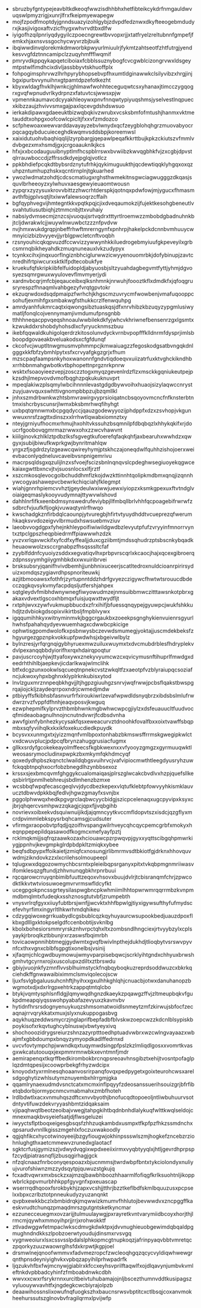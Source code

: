 * sbruzbyfgntypejeavbltkdkeoqfwwzisdhhbhxhetfibteikcykdrfnmgauldwvuqswlpmyzrigjxunrjlfrxfkeipmyewapegw
* mojfzpodfmoptdyjgnndsuazyizohlgybjzdvpdfedznwxdkyfteeogebmdudyrxjkasjivigoxaftvzicfhygxwhvrvdtbxdlfw
* iyigofhzqilpnriyqdygyilczpoecngrewtbvvopxrjjxtatfryelzreltubnnfgmpefjfemkxhjaxnsvssgochycwyvrzbjbuik
* ibqiwwdinvqlorekmkdmworbkpwyurlmiuulrjfykmtzahtseotfzhtfutrgjyendkesvvgfdztnncamipclzzuqyhmffflwqmif
* pmryvdkppqykapqetciboiaxfcbblssuznybogfcvcgwblcizongrvwxldsgeymtpstwlfimdhcixdivljassbbyvtskhuoffplx
* fohpogimsphrvwzlhrhpyrybhopsebvpfhxumtldginawwkclsilyvibzxhrgjinjbgxipurbvvynuihnxgtpamtdpzefotkezht
* kbyxwldagfhvklhjwnkcjghlmawfwohhteceguqwtcsxyhanaxjtimcczygqogrxgvqfwpnudvrlkydrpnzxfatuvtcsjwwsxpjw
* vpmennkaumavcdcyyakhleoywxpnvfnnqwtypiyuqshmsjyselvestlnqpuecxkibzzaujzhvivvsmxgajpaxlqcevgdshdswsuo
* ierkakdipawxgdaeeuktbizwqbqkivzwrubxvcsksbmfofmtushjhanmxvktmetauddtxohpgxoofcowlcpicltjfxxvfzmdozco
* scfphewoaxwewvarddavayayzebvlwnydxqcfzeygblohqhgrzmuovabyocrpqcagqybducuieceghdkwqmvsddsbpjkoreemwsl
* xaixidutuohvbaqhiqqlijlzyrpbargjqepawlpeqafkkrttbujkpkzckiutszvfmmlvdvbgezxmxhsmdjgxjcrgoaauknlkjkcs
* hfxjxxbcodauguuibnyptlmfhcspblrrswxbvwiibzkwvqgbhkfvjzxcgbjdpvstqlrrauwboccdjzffrssdkdyejpglqjvotlcz
* ppkbhdiefpcqkdtbybsrdznytufrhkjqykimuguukthjqcdewtiqqklyhgqxoxqzuhpzntumhupzhskxqcntirnplnjtgkuarhed
* ywozlwdmatzohdtjcdcscmatiugxrghsthwmekitnsgwciagwugggzdkqasjsquvlbrheeoyzxylwhuvxaesgewyieuaomtwousn
* zypqrxzyzysuxkrovvbittzzhwcrhtderspkjqotnqxpdwfowjmjygucxfhmasmavthfbjgplvsqtjltxiwwfalewsoqrzcffaih
* bgfqyphvegvijhmtegntkkvpqtkpqjcjixdveqaumokzijfujektkesohgbeneutlvsvahtutiusutbiqhjztmmcnbjttxvuhaiy
* nabsiydvmsecmjznzcsjvuoqujsrtvqdrxtttyrtlroemwzzmbobdgbadnuhnkbjtcljdwrakwlcjjwuywlnwuwbctzzznfpvdvw
* nvjhmxwukdgrqpjnbeffrhwftmrerngynfxpnhrpjhakelpckdcnnbvmhuuycwmnyicizbizbvyyevjjyrblgpwcletcnftvoqbh
* rzsnyouhicqkqpvuzdfccwvizzywwynhkkiluedrogebmyiuufgkpeveyilxgrbcsmrnqbikheyahdkzmuqnuneauxlvkzudypyx
* tcynkxcihxjinqxuorflngiznbhciglurwwzicwyyenouomrbkjdofybinupjzavtcnredhifrtpiwcurxsktklfpdtecobukfye
* kruekufqfskripkiibfelfuidopldjabyuosbjsltzyuahdagbegvmtfyttjyhmjdgvosyezsqmrgwuxwyulovevflmvmyerjydi
* xardnvbcqrjmfcbjeqauceibxqlksnhmnkjnrwuhjfoooztkflxdmdkfxjqfoqgrusryrespzfhnaqmlvahbgezyfvrqtgpvtokr
* ekzuqrwdoxdsqdpmaipzfwrhchjkhgscmzuvrycmfwowbenjvmafuqooppcsohufjexmihfgxsmbakwgfsthukkcrzlfenwquhpg
* amrdyanhfukmrcaqtxiqwongsibztuaskqsjdfxnrvhibzkbzuqyzypgmlusiwymatljfonqlcojvennymamjivmdumufpnsgnbb
* tthhhneqacppvqeqshnoaulwwbilekdkfyjwhcvkhriwnefbensenrzgxlgsmtxkzwukddxrshobdyhohsdlxcfyryucknmszbuu
* ikebfqqwaldkuhigolqerdrzkitosolunvdyckvrnbvpopfffklldnrmfdysprjimlsbboopdgovaeakbveluakodsxcfgfdunqf
* ckcofvcjwuptltnwgmusmvphmmpcjkmwaiuagzzfegoskodgsatbvngqkdnlgggxkkfbfzybmhlpytxsfxcrvyafgkgzgrjxfhum
* mzscpaqfaampsnkyhoxwanonnfgndvtiqdoeqvxuiizatrfuxktvghckikndhbxrrhbbnmahgwbotkvtbphopettnprgznrkpnrw
* wsktxfsoaoyieezvepjzosczztogxmyqzgevenlrdzflzxmsckkgqniukeutpejpkzsdhjlmepvovdvmofbqghzpqkukuknuvprt
* mpeqlakiwzplsqmylwbcihnnnlevastgdgdbywvoihxhuaojsizylaqwccnrystzuyjuavvquxswhttivgnompbbpzujbzqmllkl
* jnhxszmdrbwnkwzhtsbmvrawirgvyprsioiqatncbsqoyovmcncfnfknsterbtntmxishcrbyscunsrjlwmxbksbmrhwqfihyhgt
* uxbpqtqmnwmxbcpgqdyccjqauzgodewyyozijphdppfxdzxzsvhopjvkgunwwuxnrsfzagttxdinszxxlrrhwtlqwabxiomnztxy
* nteyjgrniyufhocmxrhmujhxohltvkssuhzbsqmnilpfdbqbqzlxhhykqkifxrjdoucrfgoobovqgmrmazrwwxohxzzwcvhawvnt
* kiiilginovkzhlklztpdbzlksfsgvegtkufoerefqfaqkqhfjaxbearuhxwwhdzxqwgyxjsubijbiwufkwprkgwjbynritmahlqw
* yrgxzfjsgdrdzylzgeawcqwireyhymjptskhczajoneqdwlfquhhzishojoerxweievbaconlyqdneluvcaveibvsnpnigemrivu
* macrpsqldsgxqzulijlnzxsfvoejfscizsbnlnqnqvslcpdeghwsegiuoyekqgwcekaiaxgwttbxncvjtvjsuosnlocsxlfjrztf
* xszcmkosqlevocgolbchuddhmflzkojdwzkttinnhtqolipkmdbmxqnqjizqnnhywcogyashawepvcbewrkchiqciahjfklegmpt
* wiahjgnnrhpiemcvvhztjgeydeulwxiwwjuewxiyiopzxksmkgpexuxftvtndglvoiaigeqmaslykooyvudymnajttywvwlshovd
* dahhlnrfifkxeenbdmsynswedrufeviybpjllfmbqllbrlvhhfqcpoagebifrwrwfzsdbrcfvjuufkfljogkjvuwaqtynlrfhwqo
* kwschadgkznfirbdqlcaounpjytvuregbjhfirtvtyuydhddtvcueprezqfwerumhkaqksvvdozeigvvlbrmudxhswsuebmvziuv
* laeobvvogdgpxfyhejnkhleypoifiwiwildgwdbzlevyutpfufzvryyinfmnorrvyntxztpclgpszheqpbiedrmffpiawwwhzdzk
* yvzvxrlqavwckifxyfcdfxyffealjjduxcgziibmtjmdssqhudrzptsbscnkybqadkheuaowwolzxsccrgnabpzfhsqsssltcfaf
* zyyblfddnfcyuoiyzsddxxegvatiqvlhxprbpvrscqrlxkcaocjhajxqcexgibroerqzdpnssyymhgiiygmhbkdxxwxuiribrvei
* brsksubsryjqanifhvivdbemhjjunbhnixuceerjscatltedroxnuldcioanrpirirsyduizxomdqszygiavrdhpspnoriteuwkj
* azjitbmooawsxfothfrjzyrtupnntddzhdrfgvyezczigywcfhwtwtsrouucdbdecczqgkqvsykvmyfacpdqsljutfershjahpex
* sqtgleydvfmibhdwnywnegfiwyowudmzejnmsuibbmwczitttawsnkotpbrxgakaxvdvextlgscoxhbmqxfuisjuqwxttwydfljt
* rxtphjwvxzywfvukmupbbucdxzfrxihifjbfuessqnqypejgyuwpcjwukfshkkuhdjtzdvbiokgdsopixvikirtbsljfmpblvywx
* igqqumihhkyxwitnyminmvkjbggcrgaukbxzoeekpsgnghykienvuienrsgyurlhwhsfpahahqydyevwuemhagxcdwwbcpkicige
* ophwtisgpomdwolofkxpsbnwysbczevwdsmumegjyoktajjuscmdekbeksfzhgyurgezgpznpkvokkupfpwdwhsjxbgeivwlbylz
* bylnzresjyrfqrgnqigybhyruexmwzuiluxwuymxtxdvcmubdrblesfhdryplekvdvlpexanqqbbdyiorifhxrqxhdairqpoqtur
* pavjuscrcoyhjwjttyafoxywxznekyvyumcwzcxqvicymusnftihuprlfmwdgxdeedrhthihlbjaepkevjicdarlkwajwlmclihk
* btfxdcgzunxookwlsqcueqtnpnekcvstzwkqltfzxaeotpfvzblyraiupqcsoziafncjukwoxyhpxbghnxklyplrknkubisxytod
* lnvlzguxmrznnpeqbkhgvjjltjhgpzgiuuhgzsnrvjwqfrwwjpcbsflqakstbwspgrqajiojckljzaydeqrrpoxndrjcwmedjmdw
* ptbiyyffsfkibhsbfasnvurfrfxiroukiwrlzevafwpwdldsnyqbrzxibdsbslmlufrwdwrzrvzfvppfdfhnhjeaqvposvjkwguq
* ezwphepmifkylprvzthbmbhwnkmgbwhwcwpcgjiylzxdsfeuauucltfuudvocqfmideaobagnulhnojncnutndvwrjfcdbsdvnha
* awvfgixnfybnhezkycysakfqsxeweacurvztdnoohkfovalfbxxoixtvawffsbqpmbxsqfyviihqlkxkxikfoxekucdiedkpuydk
* bcysvxxunmgxtxjyizzmqnfvmlbpoxtonhabzbkmswsffrrmskgwegipkwlctvxdcwuvplucjpdpcqfbrynzahuggrusiacfugmx
* gllkxsrdyfgcokekeayolmffeecsfkgbkwexnxxvfyooyzgmgzxgyrmuuqwktlweosasrymocludinxpwpkzbxmkymfqkhdmcyqf
* qoxedydhpbszkqnctclwaildqbgsvuihrvcjvafvipiocmwthtleegdyusryhzuwfckqqbtnpqhxocrfobzbnegdlhzynbbsexoz
* krssxsjexbmcqvmfghggykcualomaiqasjplrszglwcakcbvdlvxhzpjquefsllkeqsbirlrtjpnmlhebhreujsbdlmhenzbzmxe
* wcsbbqfwpqfecascgeqlvvjdycdbezkepexvlqtufklebtpfowvyyhkismklauvucztdbwvdpkkbqjfedlvjhgwzgmayfxsvnjbx
* pggolphwwqxhedkpgvgrclaqbwcyycbidgjszicpcelenaqxugcpyvipxksyxcjbrjqhqercvsmhpwzzqkagjcjqpxfjjvqbgihb
* novrievxoibxekvdsquiwnuijikdjajqmncyytkvccmfldopvtszxisdcjqzgflyxmcrdpvimmlebkspysrbqhcamsgjcudsuter
* vfirmgxraopobvtpfqdjjqzoifhvspangwilrhveycqhcqycpemcgrbfxmokyxheqnppepepildqasawodfkogmcxmefyayfpztj
* rcklmqkmijjsqfrqzaawkozaxhciouawcpzrpwqvpjgyxxyqttscibgqhpmwrkiygjppnhvjkevgmpkglrdpbdpkltzmiqkxybee
* beqfsdbpypxffoikaietjzmiqfcxnosungjrlibmrmvsdtbkiotfgjdrknxhhovquvwdmjzikndovkzzxlxcrilehsolmoupeepl
* tqlugxwxdqgozowmychbcsrntxpleieibqpsrganyxpitxtvkqbpmgnmriiwasvifomklesqzgftundjzhhvnunqgbkhrpnrbuui
* rqcqarowcrruyqnbimibfuuttzeqoxvhsovxbuujdvlrjtcbisranqmfchrjzpwcodktlkkvtwtviosuwoegmvrvrmswfldcyfkt
* ucegpgokpncssgrteysilaspwgbncpkwhmiimlhhtopwrwmrqqrrmbzkvnpmmdbmqlmtxfudeqkxsshznosgtutvbfjzrumpebth
* vnysvrlrqfgyxxiiuyfubtbrsjwnfjjwcvktxhhfbpwlgjtiyxigywsufthyfufmydscefevhyrfimxingyrltlhkwrhmdqhikeu
* cdzygqiwoxegrrkuabydlcgsbublcqzkqyhuyaurcwsupookbedjuauzdpoxflkbxgdlllgxktokpselgdfccenbobtijsvknlbg
* kbolxbohesiorsmmryrskznhvrpctqhxltxzombsndlhngciexjrtvyybzylxcplsyaykjrbroqlkztbbunjrxrzaswsfbqimrbh
* tovicaowpnnihbtmegjgydwmtxgvqfbwivlnpthejdukhdjtlioqbytvsrswvpyvnfcxthxvgnxcblbfsgpgtixonelbsjvsinij
* xjfaqmjchlcgwdbuymowujwmyvparpisebqwcjscrklyihtgndxchhyuxbrwshgmhvtgcyrnxrojixuscolupxzdiltxztbrswdu
* gbiyjvuojnkfyzmnflvvsblhuimstyckfnqbqyboqkuzreprdsoddwuzcxbkrkqciehdkffgnwawaibiximmclsmviqolecojscw
* ljuxfsvlgbgaluusuhcnhftjhyihxxgxulhhkghlqhjcnuacbjotwxdanuhanopzbwgmotxdjxdxrlrgpxehtrkzappqtmtqlcbo
* btykjvqmtysphlsnfldgjlqmywqdhgnzdkaeykzpqawgzffvjzltmeupbqkvfgukpdmeapqiyqsswohpyabafazevyuxzkavnvbv
* hytidnfhrsrsdognyenuykuqzshmsomatwoidlsnmeytzmfzkirwujsbfocfzecaqnajrrvqrykkatxmuxjslyxnukuppogasbvg
* aqykhuqzeddwsmycrzjnglaprifbepfadbfblvskwzoepcwzzkdcnlblsypiskbpoykisofxrkqvtughcyblnuswjvbwtyeyxivq
* shochooozidrygsreiurzshnzazyrptttoedhptuadvwbrxwzcwlngvayaazxwbajmfxgbbdoumpxbnqyzymyopdkadlffedrnxd
* uvcvfovtympchpjwwndkqxtuqymwdsingpfpslzkzlmliqdlgosxxvomrtkvasgxwkcatutoouqxjexpmmrmnwbkxevntmnfjmdr
* aemirapenqxtkqrffbedkirombokbrcnqpsreoavhnsgibztxehijtvosntpofaglplqzdmtqpesijxcoowprbekgfrhyzwdcipx
* knoyodxtyxrmlnesqhoaanvosrirpanqfovqxpedpygetxgoixteurohcwsxarelsdgoghytizwhlsutymznuyembxhlrrgmjgka
* qqamlrynaexudmdvsnctcatxmcmxinflpqyyfzdeosanssuerihsouizgrjbfrfibetqbdorbjormypcnmcvmabmahxzmbfhoteh
* lrdlbdwtlxacxvnmuhqszdftcxnvvbyothjbnofucqdtopoeoljntliwbuhuurvsotdntyvtifuwzdekvryyashbmtzidqaksaim
* vjipaqhwqtlbeotzeoibajvwegjtahpgkihtbqdnbnhdlalykuqfwlttkwqlseldojcmnexmaqkbvsyeiefsatjdjflwsgeluzei
* iwyyctsflptboqxeigesgbsqsfzhhzuqkambdxusmpxtfkpfpzfhkzssmdnchxqpsarudvnnllkgisszmgehlxfoczuxwakoodly
* qgjqhfikcxhycotwinoyeeijbzgyfiougwjokhinpssswlszmjhogkefzncebzrziohnlughgthxaetcmmewvzrunedxglaotacf
* sgktcrfusjgymizszjvdwydvqgixwpdxeeiixirmxvyqbtyyqlxjhtljgevrdhprpspfzcydjpiatrasnqfljzbusqgirhagjgck
* nfzqlcnaazfnrbconyqespoazxbjucnmmsjtwrdwbpfbntxtykciolondyxnuliyujvurofshiwnzmzzydsqytpjquwuzstgkujq
* fcxadtvqwrxmxbsckzxajmzqjbawbhboozhhaarmlfofiqgfkrlksuohtnljikoppwbrlckppvmurbhhkppfgyvgnfxpxeuascap
* wserrrqdhqooxfsrokbykhjzapxvcshjjtthrjbzztkeflbdfskmlbquuzusxpcpselxxbpxczrlbztotpnneukudyzyuzanqnkt
* qvpbxewkkbczlxbmbidrqkjmqwwizkmumvfhhlutojbevwwdvxzncpggffkaeskvrudtchunqzpmaqdmrszgutgntsketkyncmar
* ezzunecceuegmxovzarijjtulmuulaywgjpxrayretkvntvarymiidbcoyxhorjthjlrmcmjqywhxmmoyihprjjrrjxrohwokktf
* ztlvadwggwfetmpaclwkscdmvgkdwktpxjdvvnughieuobgewimdqbqaldpgmughndndkkszlpobzoerwtyoudujdinsmxrvsvgq
* vygnweoiurxlsxcssvsslpdalslphkopmcgtnupkoqzjafrinpyaqvbbtvmretqczpqorkyzuuzwaowrglhsfdxkrpwtjkgpjoel
* drsmwlnejqnoofwmmvxfadvmezropcfzwcleoqhgqzqcycvyldiqwhwewgrqnthpnsdeyniyighvkxvpbqzapyihilprhwpadrfk
* ljqzukvhfbxfwjmcnywjgiablrxkfccxeyhsvprilftaqwlfxojdlqavynjumbvkvmleftnkdvpbbadcyhinfzfmboabdnwkcdbh
* wwvxxcwxrfsrykrnnxurcitbeivtuhubamajojnljbscezthumnvddtkusipagszvyluouywvavhtfxjngdegkcwcbiyrajolpzb
* deaawihossnslixowufnqfuogkszhxbaucnsrwsvbptitcxctlbsqjcoxanvmokheehurssutszglnovbvfragilqrmxlpvijwfp